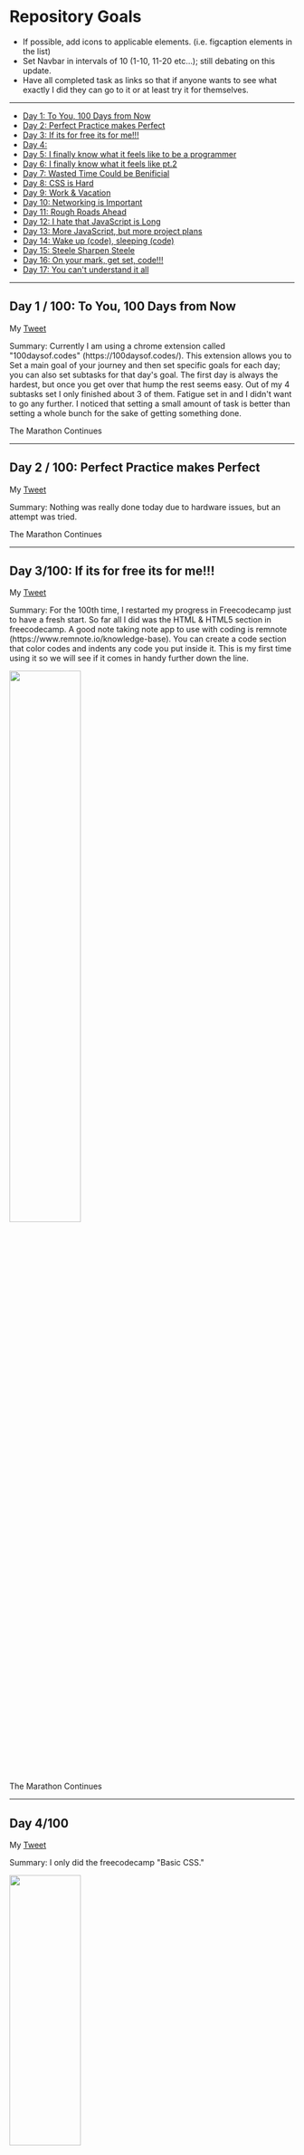 <h1> Repository Goals </h1>
<ul>
  <li> If possible, add icons to applicable elements. (i.e. figcaption elements in the list) </li>
  <li> Set Navbar in intervals of 10 (1-10, 11-20 etc...); still debating on this update. </li>
  <li> Have all completed task as links so that if anyone wants to see what exactly I did they can go to it or at least try it for themselves. </li>
</ul>

<hr>

<nav>
  <ul>
    <li> <a href=#day1> Day 1: To You, 100 Days from Now </a></li>
    <li> <a href=#day2> Day 2: Perfect Practice makes Perfect  </a></li>
    <li> <a href=#day3> Day 3: If its for free its for me!!! </a></li>
    <li> <a href=#day4> Day 4: </a></li>
    <li> <a href=#day5> Day 5: I finally know what it feels like to be a programmer  </a>  </li>
    <li> <a href=#day6> Day 6: I finally know what it feels like pt.2</a></li>
    <li> <a href=#day7> Day 7: Wasted Time Could be Benificial   </a></li>
    <li> <a href=#day8> Day 8: CSS is Hard   </a></li>
    <li> <a href=#day9> Day 9: Work & Vacation    </a></li>
    <li> <a href=#day10> Day 10: Networking is Important   </a></li>
    <li> <a href=#day11> Day 11: Rough Roads Ahead  </a></li>
    <li> <a href=#day12> Day 12: I hate that JavaScript is Long   </a></li>
    <li> <a href=#day13> Day 13: More JavaScript, but more project plans   </a></li>
    <li> <a href=#day14> Day 14: Wake up (code), sleeping (code)  </a></li>
    <li> <a href=#day15> Day 15: Steele Sharpen Steele  </a></li>
    <li> <a href=#day16> Day 16: On your mark, get set, code!!! </a></li>
    <li> <a href=#day17> Day 17: You can't understand it all </a> </li>
    <!--
    <li> <a href=#day18> Day 18 </a> </li>
    <li> <a href=#day19> Day 19 </a> </li>
    <li> <a href=#day20> Day 20 </a> </li>
    <li> <a href=#day21> Day 21 </a> </li>
    <li> <a href=#day22> Day 22 </a> </li>
    <li> <a href=#day23> Day 23 </a> </li>
    <li> <a href=#day24> Day 24 </a> </li>
    <li> <a href=#day25> Day 25 </a> </li>
    <li> <a href=#day27> Day 27 </a> </li>
    <li> <a href=#day28> Day 28 </a> </li>
    <li> <a href=#day29> Day 29 </a> </li>
    <li> <a href=#day30> Day 30 </a> </li>
    <li> <a href=#day31> Day 31 </a> </li>
    <li> <a href=#day32> Day 32 </a> </li>
    <li> <a href=#day33> Day 33 </a> </li>
    <li> <a href=#day34> Day 34 </a> </li>
    <li> <a href=#day35> Day 35 </a> </li>
    <li> <a href=#day36> Day 36 </a> </li>
    <li> <a href=#day37> Day 37 </a> </li>
    <li> <a href=#day38> Day 38 </a> </li>
    <li> <a href=#day39> Day 39 </a> </li>
    <li> <a href=#day40> Day 40 </a> </li>
    <li> <a href=#day41> Day 41 </a> </li>
    <li> <a href=#day42> Day 42 </a> </li>
    <li> <a href=#day43> Day 43 </a> </li>
    <li> <a href=#day44> Day 44 </a> </li>
    <li> <a href=#day45> Day 45 </a> </li>
    <li> <a href=#day46> Day 46 </a> </li>
    <li> <a href=#day47> Day 47 </a> </li>
    <li> <a href=#day48> Day 48 </a> </li>
    <li> <a href=#day49> Day 49 </a> </li>
    <li> <a href=#day50> Day 50 </a> </li>
    <li> <a href=#day51> Day 51 </a> </li>
    <li> <a href=#day52> Day 52 </a> </li>
    <li> <a href=#day53> Day 53 </a> </li>
    <li> <a href=#day54> Day 54 </a> </li>
    <li> <a href=#day55> Day 55 </a> </li>
    <li> <a href=#day56> Day 56 </a> </li>
    <li> <a href=#day57> Day 57 </a> </li>
    <li> <a href=#day58> Day 58 </a> </li>
    <li> <a href=#day59> Day 59 </a> </li>
    <li> <a href=#day60> Day 60 </a> </li>
    <li> <a href=#day61> Day 61 </a> </li>
    <li> <a href=#day62> Day 62 </a> </li>
    <li> <a href=#day63> Day 63 </a> </li>
    <li> <a href=#day64> Day 64 </a> </li>
    <li> <a href=#day65> Day 65 </a> </li>
    <li> <a href=#day66> Day 66 </a> </li>
    <li> <a href=#day67> Day 67 </a> </li>
    <li> <a href=#day68> Day 68 </a> </li>
    <li> <a href=#day69> Day 69 </a> </li>
    <li> <a href=#day70> Day 70 </a> </li>
    <li> <a href=#day71> Day 71 </a> </li>
    <li> <a href=#day72> Day 72 </a> </li>
    <li> <a href=#day73> Day 73 </a> </li>
    <li> <a href=#day74> Day 74 </a> </li>
    <li> <a href=#day75> Day 75 </a> </li>
    <li> <a href=#day76> Day 76 </a> </li>
    <li> <a href=#day77> Day 77 </a> </li>
    <li> <a href=#day78> Day 78 </a> </li>
    <li> <a href=#day79> Day 79 </a> </li>
    <li> <a href=#day80> Day 80 </a> </li>
    <li> <a href=#day81> Day 81 </a> </li>
    <li> <a href=#day82> Day 82 </a> </li>
    <li> <a href=#day83> Day 83 </a> </li>
    <li> <a href=#day84> Day 84 </a> </li>
    <li> <a href=#day85> Day 85 </a> </li>
    <li> <a href=#day86> Day 86 </a> </li>
    <li> <a href=#day87> Day 87 </a> </li>
    <li> <a href=#day88> Day 88 </a> </li>
    <li> <a href=#day89> Day 89 </a> </li>
    <li> <a href=#day90> Day 90 </a> </li>
    <li> <a href=#day91> Day 91 </a> </li>
    <li> <a href=#day92> Day 92 </a> </li>
    <li> <a href=#day93> Day 93 </a> </li>
    <li> <a href=#day94> Day 94 </a> </li>
    <li> <a href=#day95> Day 95 </a> </li>
    <li> <a href=#day96> Day 96 </a> </li>
    <li> <a href=#day97> Day 97 </a> </li>
    <li> <a href=#day98> Day 98 </a> </li>
    <li> <a href=#day99> Day 99 </a> </li>
    <li> <a href=#day100> Day 100 </a> </li>
-->
  </ul>
</nav>
 
  

<hr>

<h2 id="day1">Day 1 / 100: To You, 100 Days from Now</h2>

<p> My <a href="https://twitter.com/Ui3er/status/1419849137500135425"> Tweet </a></p>

<p> Summary: Currently I am using a chrome extension called "100daysof.codes" (https://100daysof.codes/). This extension allows you to Set a main goal of your journey and then set specific goals for each day; you can also set subtasks for that day's goal. The first day is always the hardest, but once you get over that hump the rest seems easy. Out of my 4 subtasks set I only finished about 3 of them. Fatigue set in and I didn't want to go any further. I noticed that setting a small amount of task is better than setting a whole bunch for the sake of getting something done. </p>

<p> The Marathon Continues </p>

<hr>

<h2 id="day2">Day 2 / 100: Perfect Practice makes Perfect </h2>
<p> My <a href="https://twitter.com/Ui3er/status/1420209140278992898"> Tweet </a></p>
<p>Summary: Nothing was really done today due to hardware issues, but an attempt was tried.</p>
<p> The Marathon Continues </p>

<hr>

<h2 id="day3">Day 3/100: If its for free its for me!!! </h2>
<p> My <a href="https://twitter.com/Ui3er/status/1420584636762271750"> Tweet </a> </p>
<p>Summary: For the 100th time, I restarted my progress in Freecodecamp just to have a fresh start. So far all I did was the HTML & HTML5 section in freecodecamp. A good note taking note app to use with coding is remnote (https://www.remnote.io/knowledge-base). You can create a code section that color codes and indents any code you put inside it. This is my first time using it so we will see if it comes in handy further down the line. </p>
<img src="https://user-images.githubusercontent.com/28234609/127427084-f11c8bcc-8986-41a3-95be-f4642908159d.png" height="50%" width="50%">
<p> The Marathon Continues </p>

<hr>

<h2 id="day4">Day 4/100 </h2>
<p> My <a href="https://twitter.com/Ui3er/status/1420584636762271750"> Tweet </a> </p>

<p>Summary: I only did the freecodecamp "Basic CSS."</p>
<img src="https://user-images.githubusercontent.com/28234609/127589580-f9f5a770-15bf-43a8-a20f-7633cecfd2c8.png" height="35%" width="50%">
<p> The Marathon Continues </p>

<hr>

<h2 id="day5"> Day 5/100: I finally know what it feels like to be a programmer </h2>
<p> My <a href="https://twitter.com/Ui3er/status/1420584636762271750"> Tweet </a> </p>

<p> Summary: First, I was accepted to Resilent Coders Bootcamp for their co-hort of 2021. Even though I will be getting trained how to be a software engineer I will still be updating my 100 days of code. Today showed me that copying code might not always yield the same result. For the first project apart of the "10 Mega Websites" wasn't working for me even though I copied the code exact. The first error on my part was putting the script outside of the body but even with that things still were not working properly. On top of that I completed some of Freecodecamp's "Applied Visual Design." </p>
<img src="https://user-images.githubusercontent.com/28234609/127798832-18723e4c-1e45-45a4-9c29-346d7bc9bb78.png"  height="50%" width="50%">
<a href="https://github.com/T000bias/10-Mega-Responsive-Websites-with-HTML-CSS-JavaScript"> Project 1 Food </a>
<p> The Marathon Continues </p>

<hr>

<h2 id="day6"> Day 6/100: I finally know what it feels like pt.2 </h2>
<p> My <a href="https://twitter.com/Ui3er/status/1420584636762271750"> Tweet </a> </p>

<p>Summary: </p>
<img src="https://user-images.githubusercontent.com/28234609/127936762-3c3b40d3-ad0b-48df-a39a-59038c42c0f3.png"  height="50%" width="50%">
<p> The Marathon Continues </p>

<hr>

<h2 id="day7"> Day 7/100 | Date:08/12/2021 | Wasted Time Could be Benificial </h2> 
<p> My <a href="https://twitter.com/Ui3er/status/1419849137500135425"> Tweet </a></p>
<p> Summary: I don't remember much of the work I completed, but it was more of the freecodecamp "Responsive Web Design" modules. I also watched this video on entrepreneurship on <a href="https://www.udemy.com/course/draft/1351746/learn/lecture/7997460#overview"> Udemy </a>. If you are new to entrepreneurship this course is worth picking up.</p>
<p> The Marathon Continues </p>

<hr>

<h2 id="day8"> Day 8/100 | Date: 08/13/2021 | CSS is Hard </h2>
<p> My <a href="https://twitter.com/Ui3er/status/1419849137500135425"> Tweet </a> </p>
<p> Summary: Even though Freecodecamp was detailed in their explanation of the flexbox and grid, I know have to dive deeper into those subjects before I feel comfortable using these new techniques.</p>
<img src="https://user-images.githubusercontent.com/28234609/130529280-35dcc183-ed9d-4e64-98bb-ca72ea040d4e.png"  height="50%" width="50%">
<p> The Marathon Continues </p>

<hr>

<h2 id="day9"> Day 9/100 | Date: 08/16/2021 | Work & Vacation </h2>
<p> My <a href="https://twitter.com/Ui3er/status/1427467897136455681"> Tweet </a> </p>
<p> Summary: I finished the tribute page for freecodecamp and got started on the survey page, but since I was on vacation I didn't get much done.</p>
<p> <a href="https://codepen.io/T00bias/pen/ZEKNbdz"> Tribute Page </a> </p>
<p> <a href="https://codepen.io/T00bias/pen/zYwQKmw"> Survey Page </a> </p>
<p> The Marathon Continues </p>

<hr>

<h2 id="day10"> Day 10/100 | Date 08/19/2021 | Networking is Important </h2>
<p> My commitment <a href="https://twitter.com/Ui3er/status/1428530760898818049"> Tweet </a> </p>
<p> Summary: Finished the product landing page for FCC (freecodecamp) and branched out to software engineers on LinkedIn and Twitter (of all places). Learned a few things that gave me the confidence to keep going with my journey.</p>
<figure>
  <figcaption> Advice </figcaption>
  <ul>
    <li>Don't Give Up.</li>
    <li>Once you are building fullstack apps, you are job ready, whether you think you are or not.</li>
    <li>Try 100 devs</li>
    <li>When it gets hard, just remind yourself that it will all make sense eventually.</li>
    <li> Coding is 90% not giving up and 10% pushing yourself.</li>
  </ul>
</figure>
<p> The Marathon Continues </p>

<hr>

<h2 id="day11"> Day 11/100 | Date 08/22/2021 | Rough Roads Ahead </h2> 
<p> My commitment <a href="https://twitter.com/Ui3er/status/1428530760898818049"> Tweet </a> </p>
<p> Summary: Got my certificate for the Responsive Web Design. Even though I spent hours obtaining this, I still need to go back through my notes on the modules and update my projects. Other than that it feels good to see my work paying off.</p>
<p> ADVICE: Even if your projects look like a baby did, be proud of them because they are 10,000 steps you will take to mastery </p>
<img src="https://pbs.twimg.com/media/E9ddzoTWQAAxxrv?format=png&name=900x900" height="50%" width="50%">
<p> The Marathon Continues </p>

<hr>

<h2 id="day12"> Day 12/100 | Date 08/23/2021 | I hate that JavaScript is Long </h2>
<p> My commitment <a href="https://twitter.com/Ui3er/status/1428530760898818049"> Tweet </a> </p>
<p>Summary: Did 10 modules of the "Basic JavaScript" for FCC. Planning on going thru the #100Devs discord and working on some projects they have done and getting feedback from that community on my work and what could use improving.</p>
<p> The Marathon Continues </p>

<hr>

<h2 id="day13"> Day 13/100 | Date 08/24/2021 | More JavaScript, but more project plans </h2>
<p> My commitment <a href="https://twitter.com/Ui3er/status/1428530760898818049"> Tweet </a> </p>
<p> Another day of doing the freeCodeCamp (I see why they spell the name out like this, IYKYK) basic JavaScript modules and did some reading of simple JavaScript from "If Hemingway Wrote JavaScript". I finished the day off with a YouTube video on Front-End engineering just to get a lay of the land. Hopefully by my next log in I will have a navbar at the top of this repository that will allow navigation to all days. This not gives me practice on making navigation bars, but also confindence in my abilities. </p>
<figure>
  <figcaption> Tasks Completed </figcaption>
  <br>
  <figcaption> <b>freeCodeCamp</b> </figcaption>
  <ul>
    <li> Divide One Number by Another with JavaScript </li>
    <li> Increment a Number with JavaScript </li>
    <li> Decrement a Number with JavaScript </li>
    <li> Create Decimal Numbers with JavaScript </li>
    <li> Multiply Two Decimals with JavaScript </li>
    <li> Divide One Decimal by Another with JavaScript </li>
    <li> Finding a Remainder in JavaScript </li>
    <li> Compound Assignment with Augmented Addition </li>
    <li> Compound Assignment with Augmented Subtraction </li>
    <li> Compound Assignment with Augmented Multiplication </li>
    <li> Compound Assignment with Augmented Division </li>
    <figcaption> <b>GitHub</b> </figcaption>
    <li> Updated GitHub 100DaysOfCode repository </li>
    <figcaption> <b>If Hemingway wrote JavaScript</b> </figcaption>
    <li>Ernest Hemingway</li>
  </ul>
    <figcaption> <b>Front-End Developer Handbook 2019</b> </figcaption>
     <ul>
    <li> Chapter 1 </li>
    <li> Chapter 2 (incomplete) </li>
  </ul>
    <figcaption> <b>YouTube</b> </figcaption>
  <ul>
    <li> <a href="https://www.youtube.com/watch?v=Lsg84NtJbmI">So, You Want to be a Front-End Engineer</a></li>
  </ul>
  </ul>
</figure>
    
<img src="https://user-images.githubusercontent.com/28234609/130671985-8157f278-aeb6-4b9e-8f33-98587d944b6b.png" height="30%" width="30%">
<img src="https://user-images.githubusercontent.com/28234609/130673078-465f9d7a-32eb-4fcf-bdd8-565628e947d3.png" height="50%" width="50%">
<img src="https://user-images.githubusercontent.com/28234609/130722863-b54e782a-3137-4b9f-b5cb-d0c95181fa56.png" height="30%" width="30%">

<p> The Marathon Continues </p>

<hr>

<h2 id="day14"> Day 14/100 | Date 08/25/2021 | Wake up (code), sleeping (code)  </h2>
<p> My commitment <a href="https://twitter.com/Ui3er/status/1428530760898818049"> Tweet </a> </p>
<p> Summary: Read "The Great Divide" from Chris Coyier. It seemed as though that just knowing HTML and CSS is not enough to be a front-end web developer, but having some mastery over JavaScript is more valuable than having a properly built website. To me,  JavaScript seems like a typical programming language like python, but it doesn't seem like that when I do the modules from freeCodeCamp. The plan right now is going through some changes and by tommorow I can show a detailed approach I will take from here on out.</p>

<figure>
  <figcaption> Task Completed </figcaption>
  <br>
  <figcaption> freeCodeCamp </figcaption>
  <ul>
    <li> Declare String Variables </li>
    <li> Escaping Literal Quotes in Strings </li>
    <li> Quoting Strings with Single Quotes </li>
    <li> Escape Sequences in Strings </li>
    <li> Concatenating Strings with Plus Operator </li>
    <li> Concatenating Strings with the Plus Equals Operator </li>
    <li> Constructing Strings with Variable </li>
    <li> Appending Variables to Strings </li>
    <li> Find the Length of a String </li>
    <li> Use Bracket Notation to Find the Nth Character in a String </li>
  </ul>
  <figcaption> Front-End Developer Handbook </figcaption>
  <ul>
    <li> 2.2 - Front-End Job Titles </li>
  </ul>
  <figcaption> Articles </figcaption>
  <ul>
    <li> <a href="https://css-tricks.com/the-great-divide/"> The Great Divide </a> </li>
  </ul>
</figure>

<hr>

<h2 id="day15"> Day 15/100 | Date 08/26/2021 | Steele Sharpen Steele </h2>
<p> My commitment <a href="https://twitter.com/Ui3er/status/1428530760898818049"> Tweet </a> </p>
<p> Summary: Did my usually 10 JavaScript modules and decided to do <a href="https://www.udemy.com/course-dashboard-redirect/?course_id=625204">Colt Steele's Web Developer 2021 Bootcamp course on udemy</a>. I bought this course awhile ago, but felt overwhelmed by all the content, but now that I feel more comfortable with web development I think its time to tackle this course. </p>
<figure>
  <figcaption> Task Completed </figcaption>
  <br>
  <figcaption> freeCodeCamp </figcaption>
  <img src="https://user-images.githubusercontent.com/28234609/131018321-64a90781-932e-47d7-99bb-df0f9f4d0280.png" width="30%" height="30%" >
  <ul>
    <li> Understand String Immutability </li>
    <li> Use Bracket Notation to Find the Nth Character in a String </li>
    <li> Use Bracket Notation to Find the last character in a string </li>
    <li> Use Bracket Notation to Find the Nth to Last Character in a String </li>
    <li> Word Blanks </li>
    <li> Store Multiple Values in one Variable using JavaScript Arrays </li>
    <li> Nest one Array within Another Array </li>
    <li> Access Array Data with Indexes </li>
    <li> Modify Array Data with Indexes </li>
    <li> Access Multi-Dimensional Arrays with Indexs </li>
  </ul>
  <figcaption> The Web Developer Bootcamp 2021 </figcaption>
  <img src="https://user-images.githubusercontent.com/28234609/131068777-bb7f944c-acfb-4692-ad35-d1e0118e8f28.png">

  <ul>
    <li> CSS: The Very Basics </li>
  </ul>
</figure>
<hr>
<h2 id="day16"> Day 16/100 | Date 08/30/2021 | On your mark, get set, code!!! </h2>
<p> My commitment <a href="https://twitter.com/Ui3er/status/1428530760898818049"> Tweet </a> </p>
<p> Summary: Did 30 more modules of freeCodeCamp's Basic JavaScript. Hopefully, I can learn all the basics of JavaScript and start planning out apps that only need the 3 core technologies</p>
<figure>
  <figcaption> Task(s) Completed </figcaption>
  <figcaption> freeCodeCamp: Basic JavaScript </figcaption>
  <ul>
    <li></li>
  </ul>
</figure>
<hr>

<h2 id="day17"> Day 17/100 | Date 08/31/2021 | You can't understand it all </h2>
<p> My commitment <a href="https://twitter.com/Ui3er/status/1428530760898818049"> Tweet </a> </p>
<p> Summary: Did more JavaScript basics, still have 20+ modules to go thru, but once thats done I can move on to building projects using the 3 core technologies. </p>
<figure>
  <figcaption> Task(s) Completed </figcaption>
  <figcaption> freeCodeCamp: Basic JavaScript </figcaption>
  <ul>
    <li>Golf Code</li>
    <li>Selecting from Many Options with Switch Statements</li>
    <li>Adding a Default Option in Switch Statements</li>
    <li>Multiple Identical Options in Switch Statements</li>
    <li>Replacing If Else Chains with Switch</li>
    <li>Returning Boolean Values from Functions</li>
    <li>Return Early Pattern for Functions</li>
    <li>Counting Cards</li>
    <li>Build JavaScript Objects</li>
    <li>Accessing Objects Properties with Dot Notation</li>
    <li>Accessing Object Properties with Bracket Notation</li>
    <li>Accessing Object Properties with Variables</li>
    <li>Updating Object Properties</li>
    <li>Add New Properties to a JavaScript Object</li>
    <li>Delete Properties from a JavaScript Object</li>
  </ul>
</figure>
<hr>

  




